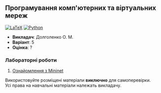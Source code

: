 ## Програмування комп'ютерних та віртуальних мереж

[![LaTeX](https://img.shields.io/badge/LaTeX-008080?style=for-the-badge&logo=latex&logoColor=black)](#)
[![Python](https://img.shields.io/badge/Python-005494?style=for-the-badge&logo=python&logoColor=yellow)](#)

- **Викладач**: Долголенко О. М.
- **Варіант**: 5
- **Оцінка**: ?

### Лабораторні роботи
  1. [Ознайомлення з Mininet](./Lab1/)

Використовуйте розміщені матеріали **виключно** для самоперевірки. <br>
Усі права на навчальні матеріали належать викладачу.